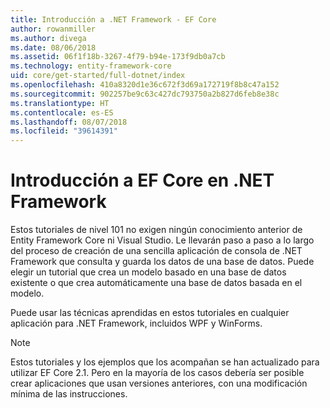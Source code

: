 ```yaml
---
title: Introducción a .NET Framework - EF Core
author: rowanmiller
ms.author: divega
ms.date: 08/06/2018
ms.assetid: 06f1f18b-3267-4f79-b94e-173f9db0a7cb
ms.technology: entity-framework-core
uid: core/get-started/full-dotnet/index
ms.openlocfilehash: 410a8320d1e36c672f3d69a172719f8b8c47a152
ms.sourcegitcommit: 902257be9c63c427dc793750a2b827d6feb8e38c
ms.translationtype: HT
ms.contentlocale: es-ES
ms.lasthandoff: 08/07/2018
ms.locfileid: "39614391"
---
```

# <a name="getting-started-with-ef-core-on-net-framework"></a>Introducción a EF Core en .NET Framework

Estos tutoriales de nivel 101 no exigen ningún conocimiento anterior de Entity Framework Core ni Visual Studio. Le llevarán paso a paso a lo largo del proceso de creación de una sencilla aplicación de consola de .NET Framework que consulta y guarda los datos de una base de datos. Puede elegir un tutorial que crea un modelo basado en una base de datos existente o que crea automáticamente una base de datos basada en el modelo.

Puede usar las técnicas aprendidas en estos tutoriales en cualquier aplicación para .NET Framework, incluidos WPF y WinForms.

> [!NOTE]  
> Estos tutoriales y los ejemplos que los acompañan se han actualizado para utilizar EF Core 2.1. Pero en la mayoría de los casos debería ser posible crear aplicaciones que usan versiones anteriores, con una modificación mínima de las instrucciones.
